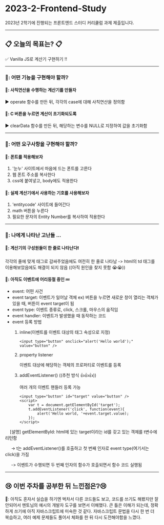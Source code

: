 # 2023-2-Frontend-Study
2023년 2학기에 진행되는 프론트엔드 스터디 커리큘럼 과제 제출입니다.

***

## 📋 오늘의 목표는? 📋

✅ Vanilla JS로 계산기 구현하기 ‼️

***

### 🦒: 어떤 기능을 구현해야 할까❔

#### 🌱: 사칙연산을 수행하는 계산기를 만들자

▶ operate 함수를 만든 뒤, 각각의 case에 대해 사칙연산을 정의함

#### 🌲: C 버튼을 누르면 계산이 초기화되도록

▶ clearData 함수를 만든 뒤, 해당하는 변수를 NULL로 지정하여 값을 초기화함

***

### 🦁: 어떤 요구사항을 구현해야 할까❔

#### 🍃: 폰트를 적용해보자

1. '눈누' 사이트에서 마음에 드는 폰트를 고른다 
2. 웹 폰트 주소를 복사한다
3. css에 붙여넣고, body에도 적용한다

#### 🍂: 실제 계산기에서 사용하는 기호를 사용해보자

1. 'entitycode' 사이트에 들어간다 
2. math 버튼을 누른다
3. 필요한 문자의 Entity Number를 복사하여 적용한다

***

### 🦔: 나에게 나타난 고난들 ...

#### 🌵: 계산기의 구성원들이 한 줄로 나타난다❗
각각의 줄에 맞게 태그로 감싸주었음에도 여전히 한 줄로 나타남
-> html의 td 태그를 이용해보았음에도 해결이 되지 않음
((아직 원인을 찾지 못함 😭😭))

#### 🐝: 아직도 이벤트에 어리둥절 중인 💤
- event: 어떤 사건
- event target: 이벤트가 일어날 객체 ex) 버튼을 누르면 새로운 창이 열리는 객체가 있을 때, 버튼이 event target이 됨
- event type: 이벤트 종류로, click, 스크롤, 마우스의 움직임
- event handler: 이벤트가 발생했을 때 동작하는 코드
- event 등록 방법
    1. inline(이벤트를 이벤트 대상의 태그 속성으로 지정)

        ```<input type="button" onclick="alert('Hello world');" value="button" />```

    2. property listener

        이벤트 대상에 해당하는 객체의 프로퍼티로 이벤트를 등록
    3. addEventListener()  ((추천 방식 👍👍👍))

        여러 개의 이벤트 핸들러 등록 가능

        ```
        <input type="button" id="target" value="button" />
        <script>
            var t = document.getElementById('target');
            t.addEventListener('click', function(event){
                alert('Hello world, '+event.target.value);
            });
        </script>
        ```

 &nbsp;&nbsp;&nbsp; [설명] getElementById: html에 있는 target이라는 id를 갖고 있는 객체를 t변수에 리턴함

 &nbsp;&nbsp;&nbsp;&nbsp; -> t는 addEventListener()를 호출하고 첫 번째 인자로 event type(여기서는 click)을 가짐

 &nbsp;&nbsp;&nbsp;&nbsp; -> 이벤트가 수행되면 두 번째 인자의 함수가 호출되면서 함수 코드 실행됨

***

## 😢 이번 주차를 공부한 뒤 느낀점은❔😢

💬: 아직도 혼자서 실습을 하기엔 벅차서 다른 코드들도 보고, 코드를 쓰기도 해봤지만 잘 안되어서 멘토님의 예시의 개발자 도구를 보면서 이해했다. 큰 틀은 이해가 되는데, 정확하게 쓰기에 아직 자바스크립트에 미숙한 것 같다. 자바스크립트 문법을 다시 한 번 더 복습하고, 여러 예제 문제들도 풀어서 체화를 한 뒤 다시 도전해야함을 느꼈다. 